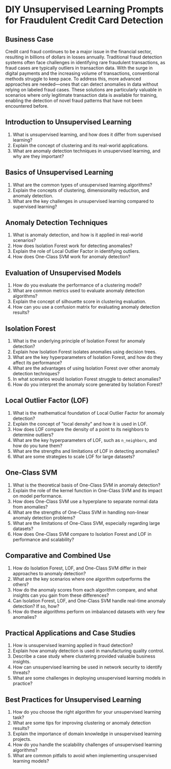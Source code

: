 # DIY Unsupervised Learning Prompts for Fraudulent Credit Card Detection

## Business Case
Credit card fraud continues to be a major issue in the financial sector, resulting in billions of dollars in losses annually. Traditional fraud detection systems often face challenges in identifying rare fraudulent transactions, as fraud cases are typically outliers in transaction data. With the surge in digital payments and the increasing volume of transactions, conventional methods struggle to keep pace. To address this, more advanced approaches are needed—ones that can detect anomalies in data without relying on labeled fraud cases. These solutions are particularly valuable in scenarios where only legitimate transaction data is available for training, enabling the detection of novel fraud patterns that have not been encountered before.

## Introduction to Unsupervised Learning

1. What is unsupervised learning, and how does it differ from supervised learning?
2. Explain the concept of clustering and its real-world applications.
3. What are anomaly detection techniques in unsupervised learning, and why are they important?

## Basics of Unsupervised Learning

1. What are the common types of unsupervised learning algorithms?
2. Explain the concepts of clustering, dimensionality reduction, and anomaly detection.
3. What are the key challenges in unsupervised learning compared to supervised learning?

## Anomaly Detection Techniques

1. What is anomaly detection, and how is it applied in real-world scenarios?
2. How does Isolation Forest work for detecting anomalies?
3. Explain the role of Local Outlier Factor in identifying outliers.
4. How does One-Class SVM work for anomaly detection?

## Evaluation of Unsupervised Models

1. How do you evaluate the performance of a clustering model?
2. What are common metrics used to evaluate anomaly detection algorithms?
3. Explain the concept of silhouette score in clustering evaluation.
4. How can you use a confusion matrix for evaluating anomaly detection results?

## Isolation Forest  

1. What is the underlying principle of Isolation Forest for anomaly detection?  
2. Explain how Isolation Forest isolates anomalies using decision trees.    
3. What are the key hyperparameters of Isolation Forest, and how do they affect its performance?   
4. What are the advantages of using Isolation Forest over other anomaly detection techniques?  
5. In what scenarios would Isolation Forest struggle to detect anomalies?  
6. How do you interpret the anomaly score generated by Isolation Forest?   

## Local Outlier Factor (LOF)  

1. What is the mathematical foundation of Local Outlier Factor for anomaly detection?  
2. Explain the concept of "local density" and how it is used in LOF.  
3. How does LOF compare the density of a point to its neighbors to determine outliers?  
4. What are the key hyperparameters of LOF, such as `n_neighbors`, and how do you tune them?  
5. What are the strengths and limitations of LOF in detecting anomalies?  
6. What are some strategies to scale LOF for large datasets?   

## One-Class SVM  

1. What is the theoretical basis of One-Class SVM in anomaly detection?  
2. Explain the role of the kernel function in One-Class SVM and its impact on model performance.  
3. How does One-Class SVM use a hyperplane to separate normal data from anomalies?   
4. What are the strengths of One-Class SVM in handling non-linear anomaly detection problems?  
5. What are the limitations of One-Class SVM, especially regarding large datasets?  
6. How does One-Class SVM compare to Isolation Forest and LOF in performance and scalability?   

## Comparative and Combined Use  

1. How do Isolation Forest, LOF, and One-Class SVM differ in their approaches to anomaly detection?  
2. What are the key scenarios where one algorithm outperforms the others?   
3. How do the anomaly scores from each algorithm compare, and what insights can you gain from these differences?  
4. Can Isolation Forest, LOF, and One-Class SVM handle real-time anomaly detection? If so, how?  
5. How do these algorithms perform on imbalanced datasets with very few anomalies?  

## Practical Applications and Case Studies

1. How is unsupervised learning applied in fraud detection?
2. Explain how anomaly detection is used in manufacturing quality control.
3. Describe a case study where clustering provided valuable business insights.
4. How can unsupervised learning be used in network security to identify threats?
5. What are some challenges in deploying unsupervised learning models in practice?

## Best Practices for Unsupervised Learning

1. How do you choose the right algorithm for your unsupervised learning task?
2. What are some tips for improving clustering or anomaly detection results?
3. Explain the importance of domain knowledge in unsupervised learning projects.
4. How do you handle the scalability challenges of unsupervised learning algorithms?
5. What are common pitfalls to avoid when implementing unsupervised learning models?